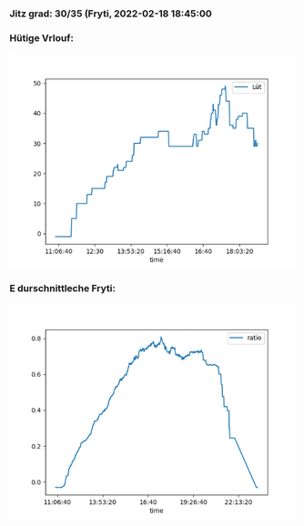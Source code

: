 ### Jitz grad: 30/35 (Fryti, 2022-02-18 18:45:00

### Hütige Vrlouf:
![Graph](Today.png)

### E durschnittleche Fryti:
![Graph](Fryti.png)